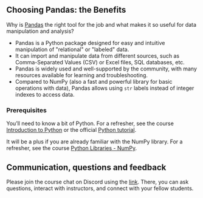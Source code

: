 ## Choosing Pandas: the Benefits

Why is [Pandas](https://pandas.pydata.org/) the right tool for the job and 
what makes it so useful for data manipulation and analysis?

 - Pandas is a Python package designed for easy and intuitive manipulation of "relational" or "labeled" data.
 - It can import and manipulate data from different sources, such as Comma-Separated Values (CSV) or Excel files, SQL databases, etc.
 - Pandas is widely used and well-supported by the community, with many resources available for learning and troubleshooting.
 - Compared to NumPy (also a fast and powerful library for basic operations with data), Pandas allows using `str` labels instead of integer indexes to access data.

### Prerequisites
You’ll need to know a bit of Python. For a refresher, see 
the course [Introduction to Python](https://plugins.jetbrains.com/plugin/16630-introduction-to-python) 
or the official [Python tutorial](https://docs.python.org/3/tutorial/).

It will be a plus if you are already familiar with the NumPy library. For a refresher, see 
the course [Python Libraries - NumPy](https://plugins.jetbrains.com/plugin/18302-python-libraries--numpy).

## Communication, questions and feedback
Please join the course chat on Discord using the [link](https://discord.gg/BtTuz9a3). 
There, you can ask questions, interact with instructors, 
and connect with your fellow students.
